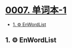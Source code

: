 # [0007. 单词本-1](https://github.com/Tdahuyou/TNotes.en-notes/tree/main/notes/0007.%20%E5%8D%95%E8%AF%8D%E6%9C%AC-1)

<!-- region:toc -->
- [1. ⚙️ EnWordList](#1-️-enwordlist)
<!-- endregion:toc -->

## 1. ⚙️ EnWordList

<EnWordList :words="[
'concept',
'currency',
'correspond',
'donate',
'interpolate',
'broadcast',
'populate',
'gesture',
'surface',
'serial',
'costume',
'eventually',
'creation',
'perhaps',
'bisect',
'populate',
'purify',
'analytic',
'Analytics',
'December',
'November',
'October',
'September',
'August',
'July',
'June',
'May',
'April',
'March',
'February',
'January',
'warning',
'rooster',
'cock',
'dinosaur',
'cow',
'cattle',
'dog',
'cat',
'sheep',
'horse',
'shoe',
'bird',
'duck',
'propeller',
'whistle',
'gunfire',
'brake',
'dialog',
'association',
'deprecate',
'deprecated',
'overlay',
'quadratic',
'moveto',
'lineto',
'horizontal',
'vertical',
'miter',
'bevel',
'branch',
'scratch',
'album',
'innovation',
'truncated',
'scalable',
'precision',
'cattle',
'cabbage',
'garlic',
'patrol',
'police',
'syntax',
'divisor',
'dividend',
'adopt',
'note',
'dispose',
'abandon',
'abate',
'haystack',
'needle',
'triangle',
'module',
'peripheral',
'mix',
'caret',
'drop',
'performance',
'decimal',
'luminary',
'voltage',
'bump',
'snap',
'schedule',
'mutation',
'truncate',
'vanilla',
'procedure',
'pair',
'chaff',
'internal',
]"></EnWordList>
